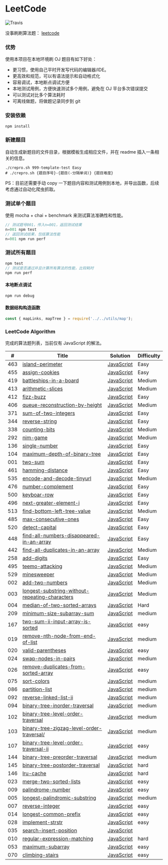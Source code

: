 # LeetCode

![Travis](https://img.shields.io/travis/rust-lang/rust.svg)

没事刷刷算法题： [leetcode](https://leetcode.com/problemset/algorithms/)

### 优势

使用本项目在本地环境刷 OJ 题目有如下好处：

- 更习惯，使用自己平时开发写代码的编辑器/IDE。
- 更高效和规范，可以有语法提示和自动格式化
- 容易调试，本地断点调试方便
- 本地测试用例，方便快速测试多个用例，避免在 OJ 平台多次错误提交
- 可以测试对比多个算法耗时
- 可离线做题，将做题记录同步到 git

### 安装依赖

```js
npm install
```

### 新建题目

自动生成新题目的文件目录，根据模板生成相应文件，并在 readme 插入一条相关的信息。

```shell
./crepro.sh 999-template-test Easy
# ./crepro.sh {题目序号}-{题目(-分隔单词)} {题目难度}
```

PS：目前还需要手动 copy 一下题目内容和测试用例到本地，并导出函数，后续考虑通过自动化爬虫抓取。

### 测试单个题目

使用 mocha + chai + benchmark 来测试算法准确性和性能。

```js
// 测试题号001，传入n=001，返回测试结果
n=001 npm test
// 返回测试结果，包括算法性能
n=001 npm run perf
```

### 测试所有题目

```js
npm test
// 测试是否通过并且计算所有算法的性能，比较耗时
npm run perf
```

#### 本地断点调试

```js
npm run debug
```

#### 数据结构构造函数

```js
const { mapLinks, mapTree } = require('../../utils/map');
```

### LeetCode Algorithm

完成的算法题列表，当前仅有 JavaScript 的解法。

| #   | Title                                                                                                                              | Solution                                                                             | Difficulty |
| --- | ---------------------------------------------------------------------------------------------------------------------------------- | ------------------------------------------------------------------------------------ | ---------- |
| 463 | [island-perimeter](https://leetcode.com/problems/island-perimeter/)                                                                | [JavaScript](./problems/463-island-perimeter/index.js)                               | Easy       |
| 455 | [assign-cookies](https://oj.leetcode.com/problems/assign-cookies/)                                                                 | [JavaScript](./problems/455-assign-cookies/index.js)                                 | Easy       |
| 419 | [battleships-in-a-board](https://leetcode.com/problems/battleships-in-a-board/)                                                    | [JavaScript](./problems/419-battleships-in-a-board/index.js)                         | Medium     |
| 413 | [arithmetic-slices](https://leetcode.com/problems/arithmetic-slices/)                                                              | [JavaScript](./problems/413-arithmetic-slices/index.js)                              | Medium     |
| 412 | [fizz-buzz](https://leetcode.com/problems/fizz-buzz/)                                                                              | [JavaScript](./problems/412-fizz-buzz/index.js)                                      | Easy       |
| 406 | [queue-reconstruction-by-height](https://leetcode.com/problems/queue-reconstruction-by-height/)                                    | [JavaScript](./problems/406-queue-reconstruction-by-height/index.js)                 | Medium     |
| 371 | [sum-of-two-integers](https://leetcode.com/problems/sum-of-two-integers/)                                                          | [JavaScript](./problems/371-sum-of-two-integers/index.js)                            | Easy       |
| 344 | [reverse-string](https://leetcode.com/problems/reverse-string/)                                                                    | [JavaScript](./problems/344-reverse-string/index.js)                                 | Easy       |
| 338 | [counting-bits](https://leetcode.com/problems/counting-bits/)                                                                      | [JavaScript](./problems/338-counting-bits/index.js)                                  | Medium     |
| 292 | [nim-game](https://leetcode.com/problems/nim-game/)                                                                                | [JavaScript](./problems/292-nim-game/index.js)                                       | Medium     |
| 136 | [single-number](https://leetcode.com/problems/single-number/)                                                                      | [JavaScript](./problems/136-single-number/index.js)                                  | Easy       |
| 104 | [maximum-depth-of-binary-tree](https://oj.leetcode.com/problems/maximum-depth-of-binary-tree/)                                     | [JavaScript](./problems/104-maximum-depth-of-binary-tree/index.js)                   | Easy       |
| 001 | [two-sum](https://oj.leetcode.com/problems/two-sum/)                                                                               | [JavaScript](./problems/001-two-num/index.js)                                        | Easy       |
| 461 | [hamming-distance](https://oj.leetcode.com/problems/hamming-distance/)                                                             | [JavaScript](./problems/461-hamming-distance/index.js)                               | Easy       |
| 535 | [encode-and-decode-tinyurl](https://oj.leetcode.com/problems/encode-and-decode-tinyurl/)                                           | [JavaScript](./problems/535-encode-and-decode-tinyurl/index.js)                      | Medium     |
| 476 | [number-complement](https://oj.leetcode.com/problems/number-complement/)                                                           | [JavaScript](./problems/476-number-complement/index.js)                              | Easy       |
| 500 | [keyboar-row](https://oj.leetcode.com/problems/keyboar-row/)                                                                       | [JavaScript](./problems/500-keyboar-row/index.js)                                    | Easy       |
| 496 | [next-greater-element-i](https://oj.leetcode.com/problems/next-greater-element-i/)                                                 | [JavaScript](./problems/496-next-greater-element-i/index.js)                         | Easy       |
| 513 | [find-bottom-left-tree-value](https://oj.leetcode.com/problems/find-bottom-left-tree-value/)                                       | [JavaScript](./problems/513-find-bottom-left-tree-value/index.js)                    | Medium     |
| 485 | [max-consecutive-ones](https://oj.leetcode.com/problems/max-consecutive-ones/)                                                     | [JavaScript](./problems/485-max-consecutive-ones/index.js)                           | Easy       |
| 520 | [detect-capital](https://oj.leetcode.com/problems/detect-capital/)                                                                 | [JavaScript](./problems/520-detect-capital/index.js)                                 | Easy       |
| 448 | [find-all-numbers-disappeared-in-an-array](https://oj.leetcode.com/problems/find-all-numbers-disappeared-in-an-array/)             | [JavaScript](./problems/448-find-all-numbers-disappeared-in-an-array/index.js)       | Easy       |
| 442 | [find-all-duplicates-in-an-array](https://oj.leetcode.com/problems/find-all-duplicates-in-an-array/)                               | [JavaScript](./problems/442-find-all-duplicates-in-an-array/index.js)                | Medium     |
| 258 | [add-digits](https://oj.leetcode.com/problems/add-digits/)                                                                         | [JavaScript](./problems/258-add-digits/index.js)                                     | Easy       |
| 495 | [teemo-attacking](https://oj.leetcode.com/problems/teemo-attacking/)                                                               | [JavaScript](./problems/495-teemo-attacking/index.js)                                | Medium     |
| 529 | [minesweeper](https://oj.leetcode.com/problems/minesweeper/)                                                                       | [JavaScript](./problems/529-minesweeper/index.js)                                    | Medium     |
| 002 | [add-two-numbers](https://oj.leetcode.com/problems/add-two-numbers/)                                                               | [JavaScript](./problems/002-add-two-numbers/index.js)                                | Medium     |
| 003 | [longest-substring-without-repeating-characters](https://oj.leetcode.com/problems/longest-substring-without-repeating-characters/) | [JavaScript](./problems/003-longest-substring-without-repeating-characters/index.js) | Medium     |
| 004 | [median-of-two-sorted-arrays](https://oj.leetcode.com/problems/median-of-two-sorted-arrays/)                                       | [JavaScript](./problems/004-median-of-two-sorted-arrays/index.js)                    | Hard       |
| 209 | [minimum-size-subarray-sum](https://oj.leetcode.com/problems/minimum-size-subarray-sum/)                                           | [JavaScript](./problems/209-minimum-size-subarray-sum/index.js)                      | medium     |
| 167 | [two-sum-ii-input-array-is-sorted](https://oj.leetcode.com/problems/two-sum-ii-input-array-is-sorted/)                             | [JavaScript](./problems/167-two-sum-ii-input-array-is-sorted/index.js)               | easy       |
| 019 | [remove-nth-node-from-end-of-list](https://oj.leetcode.com/problems/remove-nth-node-from-end-of-list/)                             | [JavaScript](./problems/019-remove-nth-node-from-end-of-list/index.js)               | medium     |
| 020 | [valid-parentheses](https://oj.leetcode.com/problems/valid-parentheses/)                                                           | [JavaScript](./problems/020-valid-parentheses/index.js)                              | easy       |
| 024 | [swap-nodes-in-pairs](https://oj.leetcode.com/problems/swap-nodes-in-pairs/)                                                       | [JavaScript](./problems/024-swap-nodes-in-pairs/index.js)                            | medium     |
| 026 | [remove-duplicates-from-sorted-array](https://oj.leetcode.com/problems/remove-duplicates-from-sorted-array/)                       | [JavaScript](./problems/026-remove-duplicates-from-sorted-array/index.js)            | easy       |
| 075 | [sort-colors](https://oj.leetcode.com/problems/sort-colors/)                                                                       | [JavaScript](./problems/075-sort-colors/index.js)                                    | medium     |
| 086 | [partition-list](https://oj.leetcode.com/problems/partition-list/)                                                                 | [JavaScript](./problems/086-partition-list/index.js)                                 | medium     |
| 092 | [reverse-linked-list-ii](https://oj.leetcode.com/problems/reverse-linked-list-ii/)                                                 | [JavaScript](./problems/092-reverse-linked-list-ii/index.js)                         | medium     |
| 094 | [binary-tree-inorder-traversal](https://oj.leetcode.com/problems/binary-tree-inorder-traversal/)                                   | [JavaScript](./problems/094-binary-tree-inorder-traversal/index.js)                  | medium     |
| 102 | [binary-tree-level-order-traversal](https://oj.leetcode.com/problems/binary-tree-level-order-traversal/)                           | [JavaScript](./problems/102-binary-tree-level-order-traversal/index.js)              | medium     |
| 103 | [binary-tree-zigzag-level-order-traversal/](https://oj.leetcode.com/problems/binary-tree-zigzag-level-order-traversal//)           | [JavaScript](./problems/103-binary-tree-zigzag-level-order-traversal//index.js)      | medium     |
| 107 | [binary-tree-level-order-traversal-ii](https://oj.leetcode.com/problems/binary-tree-level-order-traversal-ii/)                     | [JavaScript](./problems/107-binary-tree-level-order-traversal-ii/index.js)           | easy       |
| 144 | [binary-tree-preorder-traversal](https://oj.leetcode.com/problems/binary-tree-preorder-traversal/)                                 | [JavaScript](./problems/144-binary-tree-preorder-traversal/index.js)                 | medium     |
| 145 | [binary-tree-postorder-traversal](https://oj.leetcode.com/problems/binary-tree-postorder-traversal/)                               | [JavaScript](./problems/145-binary-tree-postorder-traversal/index.js)                | hard       |
| 146 | [lru-cache](https://oj.leetcode.com/problems/lru-cache/)                                                                           | [JavaScript](./problems/146-lru-cache/index.js)                                      | hard       |
| 023 | [merge-two-sorted-lists](https://oj.leetcode.com/problems/merge-two-sorted-lists/)                                                 | [JavaScript](./problems/023-merge-two-sorted-lists/index.js)                         | easy       |
| 009 | [palindrome-number](https://oj.leetcode.com/problems/palindrome-number/)                                                           | [JavaScript](./problems/009-palindrome-number/index.js)                              | easy       |
| 005 | [longest-palindromic-substring](https://oj.leetcode.com/problems/longest-palindromic-substring/)                                   | [JavaScript](./problems/006-longest-palindromic-substring/index.js)                  | medium     |
| 007 | [reverse-integer](https://oj.leetcode.com/problems/reverse-integer/)                                                               | [JavaScript](./problems/007-reverse-integer/index.js)                                | easy       |
| 014 | [longest-common-prefix](https://oj.leetcode.com/problems/longest-common-prefix/)                                                   | [JavaScript](./problems/14-longest-common-prefix/index.js)                           | easy       |
|028|[implement-strstr](https://oj.leetcode.com/problems/implement-strstr/)| [JavaScript](./problems/028-implement-strstr/index.js)|easy|
|035|[search-insert-position](https://oj.leetcode.com/problems/search-insert-position/)| [JavaScript](./problems/035-search-insert-position/index.js)||
|010|[regular-expression-matching](https://oj.leetcode.com/problems/regular-expression-matching/)| [JavaScript](./problems/010-regular-expression-matching/index.js)|hard|
|053|[maximum-subarray](https://oj.leetcode.com/problems/maximum-subarray/)| [JavaScript](./problems/053-maximum-subarray/index.js)|easy|
|070|[climbing-stairs](https://oj.leetcode.com/problems/climbing-stairs/)| [JavaScript](./problems/070-climbing-stairs/index.js)|easy|
